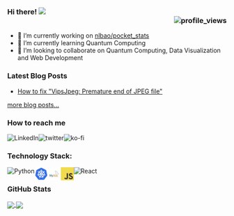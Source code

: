 ### Hi there! <img src="https://github.com/TheDudeThatCode/TheDudeThatCode/blob/master/Assets/Hi.gif" width="29px"> <div align = 'right'>![profile_views](https://komarev.com/ghpvc/?username=nlbao&color=yellow)</div>

<!--
**nlbao/nlbao** is a ✨ _special_ ✨ repository because its `README.md` (this file) appears on your GitHub profile.
-->

- 🔭 I’m currently working on [nlbao/pocket_stats](https://github.com/nlbao/pocket_stats)
- 🌱 I’m currently learning Quantum Computing
- 👯 I’m looking to collaborate on Quantum Computing, Data Visualization and Web Development

### Latest Blog Posts
<!-- BLOG-POST-LIST:START -->
- [How to fix "VipsJpeg: Premature end of JPEG file"](https://hiddentopia.com/posts/how-to-fix-vipsjpeg-premature-end-of-jpeg-file/)
<!-- BLOG-POST-LIST:END -->
[more blog posts...][blog]

### How to reach me

[<img align="left" alt="LinkedIn" src="https://img.shields.io/badge/linkedin-%230077B5.svg?&style=for-the-badge&logo=linkedin&logoColor=white" />][linkedin]
[<img align="left" alt="twitter" src="https://img.shields.io/badge/Twitter-1DA1F2?style=for-the-badge&logo=twitter&logoColor=white" />][twitter]
[<img align="left" alt="ko-fi" src="https://img.shields.io/badge/Ko--fi-F16061?style=for-the-badge&logo=ko-fi&logoColor=white" />][ko-fi]
<br />

### Technology Stack:

[<img align="left" alt="Python" src="https://img.shields.io/badge/Python-3776AB?style=for-the-badge&logo=python&logoColor=white" />][blog]
[<img align="left" alt="Kubernetes" width="30px" src="https://raw.githubusercontent.com/github/explore/80688e429a7d4ef2fca1e82350fe8e3517d3494d/topics/kubernetes/kubernetes.png" />][blog]
[<img align="left" alt="Mysql" width="30px" src="https://raw.githubusercontent.com/github/explore/80688e429a7d4ef2fca1e82350fe8e3517d3494d/topics/mysql/mysql.png" />][blog]
[<img align="left" alt="JavaScript" width="30px" src="https://raw.githubusercontent.com/github/explore/80688e429a7d4ef2fca1e82350fe8e3517d3494d/topics/javascript/javascript.png" />][blog]
[<img align="left" alt="React" src="https://img.shields.io/badge/React-20232A?style=for-the-badge&logo=react&logoColor=61DAFB" />][blog]
<br />

### GitHub Stats
<!--github stats cards from https://github.com/anuraghazra/github-readme-stats -->
<a href="https://github.com/nlbao/nlbao">
  <img align="center" src="https://github-readme-stats.nlbao.vercel.app/api?username=nlbao&show_icons=true&count_private=true&hide_title=true" />
</a>
<a href="https://github.com/nlbao/nlbao">
  <img align="center" src="https://github-readme-stats.nlbao.vercel.app/api/top-langs/?username=nlbao&layout=compact&langs_count=7" />
</a>

[linkedin]: https://www.linkedin.com/in/nlbao/
[twitter]: https://twitter.com/nlbao95
[ko-fi]: https://ko-fi.com/nlbao
[blog]: https://nlbao.netlify.app
